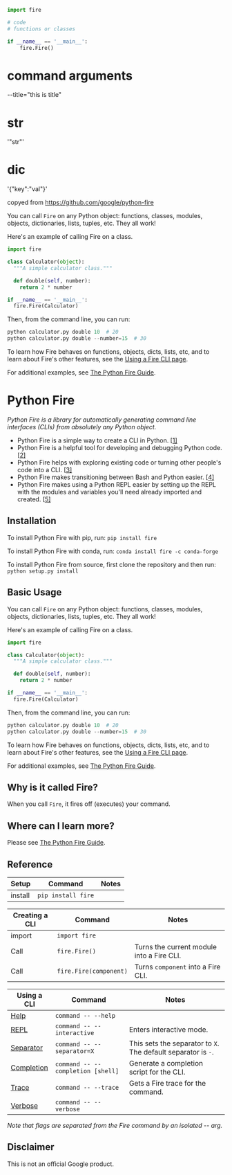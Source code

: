 ```python
import fire

# code
# functions or classes

if __name__ == '__main__':
    fire.Fire()
```

# command arguments
--title="this is title"

# str
'"str"'

# dic
'{"key":"val"}'


copyed from https://github.com/google/python-fire

 

You can call `Fire` on any Python object:
functions, classes, modules, objects, dictionaries, lists, tuples, etc. They all work!

Here's an example of calling Fire on a class.

```python
import fire

class Calculator(object):
  """A simple calculator class."""

  def double(self, number):
    return 2 * number

if __name__ == '__main__':
  fire.Fire(Calculator)
```

Then, from the command line, you can run:

```python
python calculator.py double 10  # 20
python calculator.py double --number=15  # 30
```

To learn how Fire behaves on functions, objects, dicts, lists, etc, and to learn about Fire's other features, see the [Using a Fire CLI page](https://github.com/google/python-fire/blob/master/docs/using-cli.md).

For additional examples, see [The Python Fire Guide](https://github.com/google/python-fire/blob/master/docs/guide.md).





# Python Fire 

*Python Fire is a library for automatically generating command line interfaces (CLIs) from absolutely any Python object.*

- Python Fire is a simple way to create a CLI in Python. [[1\]](https://github.com/google/python-fire/blob/master/docs/benefits.md#simple-cli)
- Python Fire is a helpful tool for developing and debugging Python code. [[2\]](https://github.com/google/python-fire/blob/master/docs/benefits.md#debugging)
- Python Fire helps with exploring existing code or turning other people's code into a CLI. [[3\]](https://github.com/google/python-fire/blob/master/docs/benefits.md#exploring)
- Python Fire makes transitioning between Bash and Python easier. [[4\]](https://github.com/google/python-fire/blob/master/docs/benefits.md#bash)
- Python Fire makes using a Python REPL easier by setting up the REPL with the modules and variables you'll need already imported and created. [[5\]](https://github.com/google/python-fire/blob/master/docs/benefits.md#repl)

## Installation

To install Python Fire with pip, run: `pip install fire`

To install Python Fire with conda, run: `conda install fire -c conda-forge`

To install Python Fire from source, first clone the repository and then run: `python setup.py install`

## Basic Usage

You can call `Fire` on any Python object:
functions, classes, modules, objects, dictionaries, lists, tuples, etc. They all work!

Here's an example of calling Fire on a class.

```python
import fire

class Calculator(object):
  """A simple calculator class."""

  def double(self, number):
    return 2 * number

if __name__ == '__main__':
  fire.Fire(Calculator)
```

Then, from the command line, you can run:

```python
python calculator.py double 10  # 20
python calculator.py double --number=15  # 30
```

To learn how Fire behaves on functions, objects, dicts, lists, etc, and to learn about Fire's other features, see the [Using a Fire CLI page](https://github.com/google/python-fire/blob/master/docs/using-cli.md).

For additional examples, see [The Python Fire Guide](https://github.com/google/python-fire/blob/master/docs/guide.md).

## Why is it called Fire?

When you call `Fire`, it fires off (executes) your command.

## Where can I learn more?

Please see [The Python Fire Guide](https://github.com/google/python-fire/blob/master/docs/guide.md).

## Reference

| Setup   | Command            | Notes |
| ------- | ------------------ | ----- |
| install | `pip install fire` |       |

| Creating a CLI | Command                | Notes                                     |
| -------------- | ---------------------- | ----------------------------------------- |
| import         | `import fire`          |                                           |
| Call           | `fire.Fire()`          | Turns the current module into a Fire CLI. |
| Call           | `fire.Fire(component)` | Turns `component` into a Fire CLI.        |

| Using a CLI                                                  | Command                           | Notes                                                        |
| ------------------------------------------------------------ | --------------------------------- | ------------------------------------------------------------ |
| [Help](https://github.com/google/python-fire/blob/master/docs/using-cli.md#help-flag) | `command -- --help`               |                                                              |
| [REPL](https://github.com/google/python-fire/blob/master/docs/using-cli.md#interactive-flag) | `command -- --interactive`        | Enters interactive mode.                                     |
| [Separator](https://github.com/google/python-fire/blob/master/docs/using-cli.md#separator-flag) | `command -- --separator=X`        | This sets the separator to `X`. The default separator is `-`. |
| [Completion](https://github.com/google/python-fire/blob/master/docs/using-cli.md#completion-flag) | `command -- --completion [shell]` | Generate a completion script for the CLI.                    |
| [Trace](https://github.com/google/python-fire/blob/master/docs/using-cli.md#trace-flag) | `command -- --trace`              | Gets a Fire trace for the command.                           |
| [Verbose](https://github.com/google/python-fire/blob/master/docs/using-cli.md#verbose-flag) | `command -- --verbose`            |                                                              |

*Note that flags are separated from the Fire command by an isolated -- arg.*

## Disclaimer

This is not an official Google product.